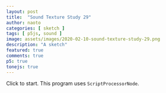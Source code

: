 ```yaml
---
layout: post
title:  "Sound Texture Study 29"
author: naoto
categories: [ sketch ]
tags: [ p5js, sound ]
image: assets/images/2020-02-10-sound-texture-study-29.png
description: "A sketch"
featured: true
comments: true
p5: true
tonejs: true
---
```


<div id = "p5sketch">
  <!-- p5 instance will be created here -->
</div>

Click to start. This program uses `ScriptProcessorNode`.

<script>
// Naoto Hieda
// https://creativecommons.org/licenses/by-sa/3.0/

const replayMode = true;

const vert = `
#ifdef GL_ES
precision highp float;
precision highp int;
#endif
// attributes, in
attribute vec3 aPosition;
attribute vec3 aNormal;
attribute vec2 aTexCoord;
attribute vec4 aVertexColor;

// attributes, out
varying vec3 var_vertPos;
varying vec4 var_vertCol;
varying vec3 var_vertNormal;
varying vec2 var_vertTexCoord;

// matrices
uniform mat4 uModelViewMatrix;
uniform mat4 uProjectionMatrix;
uniform mat3 uNormalMatrix;

void main() {
  gl_Position = uProjectionMatrix * uModelViewMatrix * vec4(aPosition, 1.0);

  // just passing things through
  var_vertPos      = aPosition;
  var_vertCol      = aVertexColor;
  var_vertNormal   = aNormal;
  var_vertTexCoord = aTexCoord;
}
`;

function midiToFreq(m) {
  let tuning = 440;
  return Math.pow(2, (m - 69) / 12) * tuning;
}

let setColorMode = 0;

class ColorScheme {
  constructor(colorString) {
    this.colors = []; {
      let cc = colorString.split("/");
      let cs = cc[cc.length - 1].split("-");
      for (let i in cs) {
        let r = parseInt("0x" + cs[i].substring(0, 2));
        let g = parseInt("0x" + cs[i].substring(2, 4));
        let b = parseInt("0x" + cs[i].substring(4, 6));
        let a = undefined;
        if (cs[i].length == 8) {
          a = parseInt("0x" + cs[i].substring(6, 8));
        }
        this.colors.push({
          r, g, b, a
        });
      }
      this.offset = 0;
    }
  }
  get(i) {
    i = Math.min(this.colors.length - 1, Math.max(0, i));
    return this.colors[(i + this.offset) % this.colors.length];
  }

}

var colorSchemes = [
  new ColorScheme("https://coolors.co/eccbd9-e1eff6-97d2fb-83bcff-80ffe8"),
  new ColorScheme("https://coolors.co/80ffe8-eccbd9-e1eff6-97d2fb-83bcff"),
  new ColorScheme("https://coolors.co/ff0000-00ff00-0000ff-00000000-aaaaaa"),
  new ColorScheme("https://coolors.co/ffffff-808080-000000-333333-aaaaaa"),
];

function setColor(parent, func, index, alpha) {
  let idx = setColorMode;
  let a = colorSchemes[idx].get(index).a;
  if (a == undefined) a = 255;
  if (alpha != undefined) a *= alpha;
  parent[func](colorSchemes[idx].get(index).r, colorSchemes[idx].get(index).g, colorSchemes[idx].get(index).b, a);
}

// https://gist.github.com/gre/1650294/
EasingFunctions = {
  // no easing, no acceleration
  linear: function (t) { return t },
  // accelerating from zero velocity
  easeInQuad: function (t) { return t * t },
  // decelerating to zero velocity
  easeOutQuad: function (t) { return t * (2 - t) },
  // acceleration until halfway, then deceleration
  easeInOutQuad: function (t) { return t < .5 ? 2 * t * t : -1 + (4 - 2 * t) * t },
  // accelerating from zero velocity 
  easeInCubic: function (t) { return t * t * t },
  // decelerating to zero velocity 
  easeOutCubic: function (t) { return (--t) * t * t + 1 },
  // acceleration until halfway, then deceleration 
  easeInOutCubic: function (t) { return t < .5 ? 4 * t * t * t : (t - 1) * (2 * t - 2) * (2 * t - 2) + 1 },
  // accelerating from zero velocity 
  easeInQuart: function (t) { return t * t * t * t },
  // decelerating to zero velocity 
  easeOutQuart: function (t) { return 1 - (--t) * t * t * t },
  // acceleration until halfway, then deceleration
  easeInOutQuart: function (t) { return t < .5 ? 8 * t * t * t * t : 1 - 8 * (--t) * t * t * t },
  // accelerating from zero velocity
  easeInQuint: function (t) { return t * t * t * t * t },
  // decelerating to zero velocity
  easeOutQuint: function (t) { return 1 + (--t) * t * t * t * t },
  // acceleration until halfway, then deceleration
  easeInOutQuint: function (t) { return t < .5 ? 16 * t * t * t * t * t : 1 + 16 * (--t) * t * t * t * t },
  // easeInElastic: function (t) { return (.04 - .04 / t) * Math.sin(25 * t) + 1 },
  // easeOutElastic: function (t) { return .04 * t / (--t) * Math.sin(25 * t) },
  // easeInOutElastic: function (t) { return Math.pow(2, -10*t) * Math.sin((t - .075)*(2+Math.PI)/.3)+1 },
}

const width = 400;
const height = 400;

class Drawer {
  constructor({ c, args }) {
    this.c = c;
    if (args == undefined) {
      args = {};
    }
    if (args.col == undefined) {
      args.col = { bg: Math.floor(Math.random() * 5), fg: Math.floor(Math.random() * 5) };
      if (args.col.bg == args.col.fg) args.col.fg = (args.col.fg + 2) % 5;
    }
    if (args.sides == undefined) {
      args.sides = Math.floor(Math.random() * 3);
      args.rand = [];
      for (let i = 0; i < 8; i++) {
        args.rand.push(Math.random());
      }
    }
    this.args = args;
  }
  draw({ pg, args }) {
    pg.push();
    if (typeof this.c === 'object') {
      this.c.draw(pg, { ...this.args, ...args });
    }
    pg.pop();
  }
}

class LayerGraphics {
  constructor({ p, pgF, pgB }) {
    this.p = p;
    this.pgF = pgF == undefined ? p.createGraphics(width, height, p.WEBGL) : pgF;
    this.pgB = pgB == undefined ? p.createGraphics(width, height, p.WEBGL) : pgB;

    this.bangT = 0;
    this.bangDur = 0.75;
    this.bangCycle = 0;
    this.bangParam = 0;
    this.bangTween = 0;
  }

  bang({ t }) {
    this.bangT = t;
    this.bangParam = Math.floor(Math.random() * 4);
    this.bangCycle = (this.bangCycle + 1) % 2;
  }

  update({ t }) {
    let p = this.p;
    this.bangTween = p.constrain((t - this.bangT) / this.bangDur, 0, 1);
  }
}

class WipeDelayGraphics extends LayerGraphics {
  constructor({ p, pgF, pgB, fore, back, wipe, switcherCallback }) {
    const frag = `
#ifdef GL_ES
precision highp float;
precision highp int;
#endif

uniform float time;
uniform vec4 col;
//uniform vec2 center;   
uniform vec2 resolution;
uniform sampler2D ppixelsR;
uniform sampler2D ppixelsG;
uniform sampler2D ppixelsB;
uniform sampler2D ppixelsM;
varying vec2 vTexCoord;

void main( void ) {
  vec2 uv = gl_FragCoord.xy / resolution.xy;//vTexCoord;
  uv.y = 1.0 - uv.y;

  vec4 colR = texture2D(ppixelsR, uv);
  vec4 colG = texture2D(ppixelsG, uv);
  vec4 colB = texture2D(ppixelsB, uv);
  vec4 colM = texture2D(ppixelsM, uv);

  gl_FragColor = colR * colM.r + colG * colM.g + colB * colM.b;

}
`;
    super({ p, pgF, pgB });
    this.pgMask = p.createGraphics(width, height, p.WEBGL);
    this.pgM = p.createGraphics(width, height, p.WEBGL);
    this.foreDraw = fore;
    this.backDraw = back;
    this.wipeDraw = wipe;
    this.next = undefined;
    this.nextWipe = undefined;
    this.bangDur = 1.5;
    this.switcherCallback = switcherCallback;
    this.pShader = new p5.Shader(p._renderer, vert, frag);
    // this.lastUpdateFrame = -1;
  }

  bang({ t, next, wipe }) {
    this.next = next;
    this.nextWipe = wipe;
    // super.bang({ t });
    this.bangT = t;
  }

  update({ t }) {
    let p = this.p;
    // if (p.frameCount <= this.lastUpdateFrame) {
    //   return;
    // }
    // this.lastUpdateFrame = p.frameCount;
    super.update({ t });

    if (this.next != undefined && this.bangTween >= 0.5) {
      this.bangParam = Math.floor(Math.random() * 4);
      this.bangCycle = (this.bangCycle + 1) % 2;
      if (this.wipeDraw.c.isWipe) {
        this.foreDraw = this.backDraw;
        this.backDraw = this.next;
      }
      this.next = undefined;

      this.wipeDraw = this.nextWipe;
      this.nextWipe = undefined;
      this.switcherCallback();
    }

    setColorMode = 0;
    this.backDraw.draw({ pg: this.pgB });
    this.foreDraw.draw({ pg: this.pgF });
    setColorMode = 2;
    let tw = 0;
    if (this.bangTween < 0.5) {
      tw = this.bangTween + 0.5;
    }
    else {
      tw = this.bangTween - 0.5;
    }
    let args = { tw, bangParam: this.bangParam };
    this.pgMask.push();
    this.wipeDraw.draw({ pg: this.pgMask, args });
    this.pgMask.pop();
    setColorMode = 0;
  }

  draw({ pg }) {
    const p = this.p;

    this.pShader.setUniform("ppixelsR", this.pgF);
    this.pShader.setUniform("ppixelsG", this.pgM);
    this.pShader.setUniform("ppixelsB", this.pgB);
    this.pShader.setUniform("ppixelsM", this.pgMask);
    this.pShader.setUniform("resolution", [width * p.pixelDensity(), height * p.pixelDensity()]);
    pg.push();
    pg.shader(this.pShader);
    pg.noStroke();
    pg.fill(255);
    pg.rect(-width / 2, -height / 2, width, height);
    pg.resetShader();
    pg.pop();
  }
}

class ClockWipe {
  constructor({ p }) {
    this.p = p;
    this.isWipe = true;
    this.name = 'ClockWipe';
  }
  draw(pg, args) {
    const p = this.p
    const { col, sides, rand, tw, bangParam } = args;
    pg.push();
    setColor(pg, 'background', col.bg);
    // pg.translate(pg.width / 2, pg.height / 2);
    pg.noStroke();
    let rate0 = 0;
    let rate1 = 0;
    let r1 = pg.width / 2;
    let rMax = pg.width * 2;
    let rr = 0;
    // if (rand[4] < 0.5) {
    //   r1 = pg.width * 2;
    // }
    let halfRate = col.mg == undefined ? 1 / 2 : 1 / 3;
    const halfRateDiv = Math.floor(rand[0] * 5 + 1);
    halfRate /= halfRateDiv;
    if (rand[3] < 0.5) {
      this.isWipe = true;
    }
    else {
      this.isWipe = false;
    }
    if (tw <= 0.5) {
      const etw = EasingFunctions.easeInOutCubic(tw * 2);
      rate0 = etw * halfRate * 2;
      rate1 = etw * halfRate;
    }
    else {
      const etw = EasingFunctions.easeInOutCubic(tw * 2 - 1);
      if (this.isWipe) {
        rate0 = p.map(etw, 0, 1, 2 * halfRate, 1);
        rate1 = p.map(etw, 0, 1, 1 * halfRate, 1);
        r1 = p.map(etw, 0, 1, r1, rMax);
      }
      else {
        if (rand[5] < 0.5) {
          rate0 = p.map(etw, 0, 1, 2 * halfRate, 0);
          rate1 = p.map(etw, 0, 1, 1 * halfRate, 0);
        }
        else {
          rate0 = 2 * halfRate;
          rate1 = 1 * halfRate;
          rr = p.map(etw, 0, 1, 0, 1);
        }
      }
    }
    function drawArc(r0, r1, rate) {
      const n = 64;
      const sign = bangParam % 2 == 0 ? -1 : 1;
      pg.beginShape(p.TRIANGLE_STRIP);
      for (let i = 0; i <= n; i++) {
        let theta = sign * i / n * Math.PI * 2 * rate - Math.PI / 2;
        let x = r0 * Math.cos(theta);
        let y = r0 * Math.sin(theta);
        pg.vertex(x, y);
        x = r1 * Math.cos(theta);
        y = r1 * Math.sin(theta);
        pg.vertex(x, y);
      }
      pg.endShape();
    }
    const N = Math.floor(4 * rand[1]);
    const M = Math.floor(rand[6] * halfRateDiv + 1);
    for (let i = 0; i <= N; i++) {
      const R1 = p.map(i, 0, N + 1, 0, r1);
      const R0 = p.lerp(p.map(i - 1, 0, N + 1, 0, r1), R1, rr);
      for (let j = 0; j < M; j++) {
        pg.push();
        pg.rotate((i + j) * halfRate * Math.PI * 4 - ((i * 0.25 + 1) * p.millis() * 0.001 + rand[2]) * Math.PI * 0.25);
        if (col.mg != undefined) {
          setColor(pg, 'fill', col.mg);
          drawArc(R0, R1, rate0);
        }
        pg.rotate(halfRate * Math.PI * 4);
        setColor(pg, 'fill', col.fg);
        drawArc(R0, R1, rate1);
        pg.pop();
      }
    }
    pg.pop();
  }
}

class Cube {
  constructor({ p }) {
    this.p = p;
    this.isWipe = false;
    this.name = 'Cube';
  }
  doWipe(rand) {
    return rand[0] < 0.5;
  }
  draw(pg, args) {
    const p = this.p
    const { col, sides, rand, tw, bangParam } = args;
    const t = p.millis() * 0.001;
    let tween;
    this.isWipe = this.doWipe(rand);
    if (tw <= 0.5) {
      tween = EasingFunctions.easeInOutCubic(tw * 2);
    }
    else {
      if (this.doWipe(rand)) {
        tween = EasingFunctions.easeInOutCubic(p.map(tw, 0.5, 1, 1, 3));
      }
      else {
        tween = EasingFunctions.easeInOutCubic(p.map(tw, 0.5, 1, 1, 0));
      }
    }

    const draw = (R, tween) => {
      pg.push();
      let scz = 1;
      if (tw > 0.5 && this.doWipe(rand)) {
        scz = EasingFunctions.easeInOutCubic(p.map(tw, 0.5, 1, 1, 0.1));
      }
      pg.scale(1, 1, scz);

      pg.rotateX(t);
      pg.rotateY(t * 0.5);
      pg.box(R);
      pg.pop();
    }

    pg.push();
    let fading = 1;
    if (tw > 0.5) {
      fading = p.map(tw, 0.5, 1, 1, 0);
    }
    let mode = 'stroke';
    // let mode = 'fill';
    if (mode == 'stroke') {
      pg.noFill();
      pg.strokeWeight(width * 0.05 * fading);
    }
    else {
      pg.noStroke();
    }
    setColor(pg, 'background', col.bg);
    if (col.mg != undefined) {
      setColor(pg, mode, col.mg);
      // draw(pg.width * 0.5 * 1.05 * tween);
    }
    else {
      pg.noStroke();
    }
    if (this.doWipe(rand) == false && rand[1] < 10.5) {
      pg.normalMaterial();
    }
    else {
      setColor(pg, 'fill', col.fg);
    }
    draw(pg.width * 0.5 * tween);
    pg.pop();
  }
}

// reference https://yoppa.org/proga10/1271.html
class Particle {
  constructor({ p, x, y, r }) {
    this.p = p;
    this.x = x;
    this.y = y;
    this.org = { x, y };
    this.v = { x: 0, y: 0 };
    this.r = r;
    this.last = { x, y };
    this.springLength = width * 0.02;
    this.stiffness = 0.2;
    this.damping = 0.7;
    this.mass = 1;
  }
  springForce(a, neighbor) {
    const p = this.p;
    const l = p.dist(this.last.x, this.last.y, neighbor.last.x, neighbor.last.y);
    const f = this.stiffness * (this.springLength - l);
    const A = f / this.mass;
    a.x += A * (this.x - neighbor.x) / l;
    a.y += A * (this.y - neighbor.y) / l;
  }

  preDraw({ distX, distY }) {
    const p = this.p;
    const a = { x: 0, y: 0 };
    if (this.next)
      this.springForce(a, this.next);
    if (this.prev)
      this.springForce(a, this.prev);
    {
      const l = 1 + p.dist(this.last.x, this.last.y, distX, distY);
      const f = 100 / l;
      const A = f / this.mass;
      a.x += A * (this.x - distX) / l;
      a.y += A * (this.y - distY) / l;
    }
    {
      const l = 1 + p.dist(this.last.x, this.last.y, this.org.x, this.org.y);
      const f = -l * 0.02;
      const A = f / this.mass;
      a.x += A * (this.x - this.org.x) / l;
      a.y += A * (this.y - this.org.y) / l;
    }
    this.v.x = this.damping * this.v.x + a.x;
    this.v.y = this.damping * this.v.y + a.y;
    this.x += this.v.x;
    this.y += this.v.y;
    if (this.x < 0) this.x = 0;
    if (this.y < 0) this.y = 0;
    if (this.x > width) this.x = width;
    if (this.y > height) this.y = height;
  }
  draw() {
  }
  postDraw() {
    this.last = { x: this.x, y: this.y };
  }
}

const particles = [];

class Chain {
  constructor({ p }) {
    this.p = p;
    this.particles = [];
    this.isWipe = true;
    const N = 100;
    for (let i = 0; i < N; i++) {
      const radius = width * 0.3;
      const theta = i / N * 2 * Math.PI;
      const x = radius * Math.cos(theta) + width / 2;
      const y = radius * Math.sin(theta) + height / 2;
      const r = width * 0.02;
      this.particles.push(new Particle({ p, x, y, r }));
    }
    for (let i = 0; i < N; i++) {
      if (i < N - 1)
        this.particles[i].next = this.particles[(i + 1) % N];
      if (i > 0)
        this.particles[i].prev = this.particles[(i - 1 + N) % N];
    }
  }

  draw(pg, args) {
    const p = this.p
    const { col, sides, rand, tw, bangParam } = args;
    const t = p.millis() * 0.001;
    const particles = this.particles;
    let tween = 0;
    if (tw <= 0.5) {
      tween = EasingFunctions.easeOutCubic(tw * 2);
    }
    else {
      tween = EasingFunctions.easeInCubic(p.map(tw, 0.5, 1, 0, 1));
    }

    pg.translate(-width / 2, -height / 2);
    setColor(pg, 'background', col.bg);
    pg.noStroke();
    const th = p.noise(t * 2) * Math.PI * 4;
    const distX = width * 0.3 * Math.cos(th) + width / 2;
    const distY = width * 0.3 * Math.sin(th) + height / 2;
    for (const particle of particles) {
      this.springLength = width * p.lerp(0.01, 0.2, rand[0]);
      this.stiffness = p.lerp(0.1, 0.5, rand[1]);
      particle.preDraw({ distX, distY });
    }
    let count = 0;
    for (const particle of particles) {
      if (particle.next == undefined) continue;
      let r = p.dist(particle.last.x, particle.last.y, particle.next.x, particle.next.y);
      if (count != particles.length - 2 && col.mg != undefined) {
        setColor(pg, 'fill', col.mg);
        if (tw <= 0.5) r *= tween;
      }
      else {
        setColor(pg, 'fill', col.fg);
        if (tw <= 0.5) {
          r *= tween;
        }
        else {
          r = p.lerp(r, width * 2, tween);
        }
      }
      pg.ellipse(particle.x, particle.y, r, r);
      if (count != particles.length - 2 && col.mg != undefined) {
        setColor(pg, 'fill', col.fg);
      }
      else {
        setColor(pg, 'fill', col.fg);
      }
      pg.ellipse(particle.x, particle.y, r * 0.8, r * 0.8);
      count++;
    }
    for (const particle of particles) {
      particle.postDraw();
    }
  }
}

class Osc {
  constructor({ p }) {
    this.p = p;
    this.name = 'Osc';
    const frag = `
#ifdef GL_ES
precision highp float;
precision highp int;
#endif

uniform float t;
uniform float freq;
uniform vec4 col0;
uniform vec4 col1;
//uniform vec2 center;   
uniform vec2 resolution;
varying vec2 vTexCoord;

void main( void ) {
  vec2 uv = gl_FragCoord.xy / resolution.xy;
  float c = 0.5 + 0.5 * sin(freq * uv.x * 2.0 * 3.1415 + t);
  gl_FragColor = mix(col0, col1, c);
}
`;
    this.pShader = new p5.Shader(p._renderer, vert, frag);
  }

  draw(pg, args) {
    const p = this.p;
    const { col, sides, rand, tw, bangParam } = args;

    this.pShader.setUniform('t', p.millis() * 0.001);
    this.pShader.setUniform('freq', Math.floor(rand[0] * 8));
    let i0 = col.bg;
    this.pShader.setUniform('col0', [colorSchemes[0].get(i0).r / 255, colorSchemes[0].get(i0).g / 255, colorSchemes[0].get(i0).b / 255, 1]);
    let i1 = col.fg;
    this.pShader.setUniform('col1', [colorSchemes[0].get(i1).r / 255, colorSchemes[0].get(i1).g / 255, colorSchemes[0].get(i1).b / 255, 1]);
    // this.pShader.setUniform('col0', [1, 0, 0, 1]);
    // this.pShader.setUniform('col1', [0, 1, 1, 1]);
    this.pShader.setUniform('resolution', [width * p.pixelDensity(), height * p.pixelDensity()]);
    pg.push();
    pg.shader(this.pShader);
    pg.noStroke();
    pg.fill(255);
    pg.rect(-width / 2, -height / 2, width, height);
    pg.resetShader();
    pg.pop();
  }
}

class CircleGridMove {
  constructor({ p }) {
    this.p = p;
    this.name = 'CircleGridMove';
  }
  draw(pg, args) {
    const p = this.p;
    const { col, sides, rand, tw, bangParam } = args;
    pg.push();
    setColor(pg, 'background', col.bg);
    setColor(pg, 'fill', col.fg);
    pg.noStroke();
    const n = sides + 1;
    const r = pg.width / n / 4;
    const t = p.millis() * 0.001;
    // pg.translate(pg.width / 2, pg.height / 2);
    pg.rotate(sides * Math.PI / 4);
    for (let j = -n - 1; j <= n + 1; j++) {
      const sj = rand[0] > 0.5 ? (j + n + 1) / (2 * n + 2) : 0;
      const tww = p.constrain(p.map(t % 1, 0, 1 - sj, 0, 1), 0, 1);
      const dt = EasingFunctions.easeInOutCubic(tww) * pg.width / 2 / n;
      for (let i = -n - 1; i <= n + 1; i++) {
        pg.push();
        const dx = (i + n + 1) % 2 == Math.floor(t) % 2 ? dt : 0;
        pg.translate(pg.width / 2 / n * j + dx, pg.width / 2 / n * i);
        pg.ellipse(0, 0, r, r);
        pg.pop();
      }
    }
    pg.pop();
  }
}

class SquareGridRotate {
  constructor({ p }) {
    this.p = p;
    this.name = 'SquareGridRotate';
  }
  draw(pg, args) {
    const p = this.p
    const { col, sides, rand, tw, bangParam } = args;
    pg.push();
    const n = sides + 1;
    const r = pg.width / n / 4 * Math.sqrt(2);

    const t = p.millis() * 0.001;
    if ((t + 1) % 4 < 2) {
      setColor(pg, 'background', col.bg);
      setColor(pg, 'fill', col.fg);
    }
    else {
      setColor(pg, 'background', col.fg);
      setColor(pg, 'fill', col.bg);
      pg.translate(pg.width / 2 / n * 0.5, pg.width / 2 / n * 0.5);
    }
    pg.noStroke();
    pg.rectMode(p.CENTER);
    // pg.translate(pg.width / 2, pg.height / 2);
    for (let i = -n; i <= n; i++) {
      for (let j = -n; j <= n; j++) {
        pg.push();
        pg.translate(pg.width / 2 / n * j, pg.width / 2 / n * i);
        pg.rotate((EasingFunctions.easeInOutQuint(t % 1) + Math.floor(t)) / 4 * Math.PI);
        pg.rect(0, 0, r, r);
        pg.pop();
      }
    }
    pg.pop();
  }
}

class SquareGrid {
  constructor({ p }) {
    this.p = p;
    this.name = 'SquareGrid';
  }
  draw(pg, args) {
    const p = this.p
    const { col, sides, rand, tw, bangParam } = args;
    pg.push();
    const n = sides + 1;
    const r = pg.width / n / 4 * Math.sqrt(2);

    const t = p.millis() * 0.001;
    setColor(pg, 'background', col.bg);
    setColor(pg, 'fill', col.fg);
    pg.noStroke();
    pg.rectMode(p.CENTER);
    // pg.translate(pg.width / 2, pg.height / 2);
    pg.rotate(Math.PI / 2 * sides);
    for (let j = -n - 1; j <= n + 1; j++) {
      const sj = rand[0] > 0.5 ? (j + n + 1) / (2 * n + 2) : 0;
      const tww = p.constrain(p.map(t % 1, 0, 1 - sj, 0, 1), 0, 1);
      const dt = EasingFunctions.easeInOutCubic(tww) * pg.width / 2 / n;
      for (let i = -n - 1; i <= n + 1; i++) {
        pg.push();
        const dx = (i + n + 1) % 2 == Math.floor(t) % 2 ? dt : 0;
        pg.translate(pg.width / 2 / n * j + dx, pg.width / 2 / n * i);
        pg.rotate(Math.PI / 4 * sides);
        pg.rect(0, 0, r, r);
        pg.pop();
      }
    }
    pg.pop();
  }
}

const s = (p) => {
  const wipeDraws = [
    new Chain({ p }),
    // new Cube({ p }),
    // new ClockWipe({ p }),
    // new ShapeExpandWipe({ p }),
    // new ShapeExpandReturn({ p }),
  ];
  let solidDraws = [
    // new Osc({ p }),
    // new Osc({ p }),
    // new Osc({ p }),
    // new Osc({ p }),
    new SquareGrid({ p }),
    new CircleGridMove({ p }),
    new SquareGridRotate({ p }),
  ];
  const synths = {};
  const feedbackLoop = new FeedbackLoop();

  let freq = 0, freqLerped = 0;
  let pointer = 0;
  let codeInput;
  let tokens = [];

  let isPlaying = false;
  let prevChar = '';

  let codeBase = 'n';
  let pastCommands = [];

  let wipe0;
  let turn;

  let diffDrawer;

  const history = [];
  const savedHistory = ["10<<<<[=>>>>", "10<<<<[=f=>>>>", "<10<<[=>>30<<f=>>>", "<10<<<[=>>>30<<<m=>>>>", "<10<<<+1[=>>><<<m=>>>>", "<10<<<+1[=>>><<<m=n=>>>>", "d<10<<<+2[=>>><<<-1a=>>>>"]
  let curHistory = 0;

  let font;
  let points;
  let bounds;
  p.preload = () => {
    font = p.loadFont('{{ site.baseurl }}/assets/fonts/FreeSans.ttf');
  }

  p.setup = () => {
    p.createCanvas(width, height, p.WEBGL);
    p.frameRate(60);

    wipe0 = new WipeDelayGraphics({
      p,
      switcherCallback: p.switcherCallback,
      fore: new Drawer({ c: solidDraws[1] }),
      back: new Drawer({ c: solidDraws[0] }),
      wipe: new Drawer({
        c: wipeDraws[0], args: { col: { bg: 0, fg: 2, mg: 1 } }
      })
    });

    turn = wipe0;

    diffDrawer = new Drawer({ c: solidDraws[2] });

    synths['~'] = new Tone.Synth({
      oscillator: { type: 'triangle' }
    }).toMaster();
    synths['a'] = new Tone.AMSynth().toMaster();
    synths['f'] = new Tone.FMSynth().toMaster();
    synths['N'] = new Tone.Synth({
      oscillator: { type: 'sawtooth' }
    }).toMaster();
    synths['^'] = new Tone.Synth({
      oscillator: { type: 'triangle' }
    }).toMaster();
    synths['['] = new Tone.Synth({
      oscillator: { type: 'square' }
    }).toMaster();
    synths['p'] = new Tone.PluckSynth().toMaster();
    synths['m'] = new Tone.MetalSynth().toMaster();
    synths['n'] = new Tone.NoiseSynth().toMaster();

    if (replayMode == false) {
      codeInput = p.createInput(codeBase);
      codeInput.size(p.width * 1.5);
    }
    setChar('A');
  }

  p.mouseClicked = () => {
    runButtonClicked();
  }

  function setChar(ltr) {
    points = font.textToPoints(ltr, 0, 0, 10, {
      sampleFactor: 15,
      simplifyThreshold: 0
    });
    bounds = font.textBounds(` ${ltr} `, 0, 0, 10);
    const ps = turn.wipeDraw.c.particles;
    for (let i = 0; i < points.length; i++) {
      let I = Math.floor(p.map(i, 0, points.length, 0, ps.length));
      let pt = points[i];
      ps[I].org.x = width / 4 + pt.x * width / bounds.w - bounds.x * width / bounds.w;
      ps[I].org.y = -height / 4 + pt.y * height / 2 / bounds.h - bounds.y * height / bounds.h;
      // if (i >= ps.length - 1) break;
    }
  }
  let node;
  let curPattern = 0;
  let curDraw = 0;

  let curChar = 0;

  p.switcherCallback = () => {
    diffDrawer = new Drawer({
      c: solidDraws[Math.floor(solidDraws.length * Math.random())],
    });
    // curChar = (curChar + 1) % 26;
    // setChar();
  }
  p.draw = () => {
    let t = p.millis() * 0.001;

    if (isPlaying) {
      freqLerped = p.lerp(freqLerped, freq, 0.3);
      if (pointer < tokens.length) {
        lastNode = node;
        node = tokens[pointer];
        execute(node);
        if(/[^=+-]/.test(node)) {
          setChar(node);
        }
      } else {
        isPlaying = false;
        if (replayMode) {
          curPattern = (curPattern + 1) % wipeDraws.length;
          curDraw = (curDraw + 1) % solidDraws.length;
          turn = wipe0;
          next = new Drawer({ c: solidDraws[curDraw] })
          wipe0.bang({
            t, next,
            wipe: new Drawer({
              c: wipeDraws[curPattern],
              args: {
                col: { bg: 0, fg: 2, mg: Math.random() > 0.5 ? 1 : undefined }
              }
            })
          });
          setTimeout(() => {
            curHistory++;
            if (curHistory < savedHistory.length) {
              runButtonClicked();
            }
            else {
              curHistory = 0;
            }
          }, 500);
        }
      }
    } else {
      for (const key in synths) {
        synths[key].triggerRelease();
      }
      prevChar = '';
    }

    if (!isNaN(node)) {
      pastCommands.push(freq);
    } else {
      pastCommands.push(node);
    }
    if (pastCommands.length > 15 * 15) pastCommands.shift();
    pointer++;

    turn.freq = freq;
    turn.update({ t });

    diffDrawer.draw({ pg: turn.pgM });

    p.background(0);
    turn.draw({ pg: p });
    // p.image(turn.pgMask, -width / 2, -height / 2, width, height);
  }

  let isSetup = false;
  let runButtonClicked = () => {
    isPlaying = true;
    if (isSetup == false) {
      feedbackLoop.setup();

      for (const key in synths) {
        synths[key].connect(feedbackLoop.feedbackDelay);
      }
      isSetup = true;
    }
    let code;
    if (replayMode) {
      code = savedHistory[curHistory];
    }
    else {
      code = codeInput.value();
    }
    let unbalancedBrackets = (code.split("<").length - 1) - (code.split(">").length - 1);
    if (unbalancedBrackets > 0) {
      code += '>'.repeat(unbalancedBrackets);
    }
    if (replayMode == false) {
      if (history.length == 0 || history[history.length - 1] != code) {
        history.push(code);
        console.log(history);
      }
    }
    code = unpack(code);

    while (code.indexOf('<') > -1) {
      code = unpack(code);
    }

    let lex = code.match(/(\D+)|[+-]?(\d*[.])?\d+/gi);
    parse(lex);
  }

  let unpack = (code, index) => {
    let pointer = 0;
    let result = '';
    let start = 0;
    let end = 0;
    let stack = 0;

    let peek = () => {
      return code[pointer];
    }

    let consume = () => {
      pointer++;
    }

    while (pointer < code.length) {
      let t = peek();
      if (t === "<") {
        if (stack == 0) {
          start = pointer;
        }
        stack++;
      } else if (t === ">") {
        end = pointer;
        stack--;
        if (stack == 0) {
          result += code.slice(start + 1, end).repeat(2);
        }
      } else {
        if (stack == 0) {
          result += t;
        }
      }
      consume();
    }

    return result;
  }

  let parse = (l) => {
    pointer = 0;
    tokens = [];
    if (l) {
      for (let i = 0; i < l.length; i++) {
        if (isNaN(l[i])) {
          let chars = l[i].split('');
          for (let j = 0; j < chars.length; j++) {
            tokens.push(chars[j]);
          }
        } else {
          tokens.push(l[i]);
        }
      }
    }
  }

  const execute = (t) => {
    if (t != prevChar) {
      if (isNaN(t)) {
        switch (t) {
          case '~':
          case 'a':
          case 'f':
          case 'N':
          case '^':
          case '[':
          case 'p':
          case 'm':
            curSynth = t;
            if (t == 'm') {
              synths[t].triggerAttack();
            } else {
              synths[t].triggerAttack(midiToFreq(freq));
            }
            for (const key in synths) {
              if (key != t) {
                synths[key].triggerRelease();
              }
            }
            break;
          case '=':
            curSynth = '';
            for (const key in synths) {
              synths[key].triggerRelease();
            }
            break;
          case 'd':
            if (feedbackLoop.feedbackDelay) {
              feedbackLoop.feedbackDelay.feedback.linearRampTo(0.7, 1 / 30);
            }
            break;
          case 'b':
            if (feedbackLoop.feedbackDelay) {
              feedbackLoop.feedbackDelay.feedback.linearRampTo(0, 1 / 30);
            }
            break;
          case '+':
          case '-':
          case '*':
          case '/':
          case '<':
          case '>':
            break;
          default:
            curSynth = 'n';
            for (const key in synths) {
              synths[key].triggerRelease();
            }
            synths.n.triggerAttack();
        }
      } else {
        if (prevChar == "+") {
          freq += parseFloat(t);
        } else if (prevChar == "-") {
          freq -= parseFloat(t);
        } else if (prevChar == "*") {
          freq *= parseFloat(t);
        } else if (prevChar == "/") {
          freq /= parseFloat(t);
        } else {
          freq = parseFloat(t);
        }

        // if (freq == 0) freq = p.random(110);

        let f = midiToFreq(freq);
        if (isNaN(f) == false && f < 1e5) {
          for (const key in synths) {
            if (key != 'n' && key != 'p') {
              synths[key].frequency.setValueAtTime(f);
            }
          }
        }
      }
    }
    prevChar = t;
  }
}

class FeedbackLoop {
  constructor() {
    this.isSetup = false;
    this.bufferSize = 1024;
    this.effectiveBufferSize = this.bufferSize;
    this.amp = 0.5;
  }
  setup() {
    if (this.isSetup) return;

    this.feedback = Tone.context.createScriptProcessor(this.bufferSize, 1, 1);
    this.feedbackDelay = new Tone.FeedbackDelay(0.1, 0.0).connect(this.feedback);
    this.feedback.onaudioprocess = (e) => {
      let a = e.inputBuffer.getChannelData(0);
      let output = e.outputBuffer.getChannelData(0);
      for (let i = 0; i < this.bufferSize; i++) {
        output[i] = a[i % this.effectiveBufferSize] * this.amp;
      }
    }

    this.feedback.connect(Tone.Master);
    this.isSetup = true;
  }
}

let myp5 = new p5(s, document.getElementById('p5sketch'));
</script>